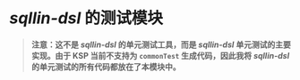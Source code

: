 # _sqllin-dsl_ 的测试模块

>**注意：这不是 _sqllin-dsl_ 的单元测试工具，而是 _sqllin-dsl_ 单元测试的主要实现。由于 KSP 当前不支持为 `commonTest` 生成代码，因此我将 _sqllin-dsl_ 的单元测试的所有代码都放在了本模块中。**